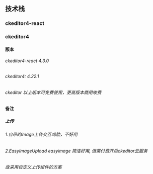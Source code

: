 ## 技术栈

### ckeditor4-react 
### ckeditor4

#### 版本

###### ckeditor4-react 4.3.0
###### ckeditor4: 4.22.1
###### ckeditor 以上版本可免费使用，更高版本商用收费

#### 备注

##### 上传
###### 1.自带的image上传交互鸡肋，不好用
###### 2.EasyImageUpload easyimage 简洁好用, 但需付费开启ckeditor云服务
###### 故采用自定义上传组件的方案